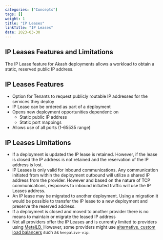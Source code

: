 ```yaml
---
categories: ["Concepts"]
tags: []
weight: 1
title: "IP Leases"
linkTitle: "IP Leases"
date: 2023-03-30
---
```


## IP Leases Features and Limitations

The IP Lease feature for Akash deployments allows a workload to obtain a static, reserved public IP address.

## IP Leases Features

* Option for Tenants to request publicly routable IP addresses for the services they deploy
* IP Lease can be ordered as part of a deployment
* Opens new deployment opportunities dependent: on&#x20;
    * Static public IP address
    * Static port mappings
* Allows use of all ports (1-65535 range)

## IP Leases Limitations

* If a deployment is updated the IP lease is retained.  However, if the lease is closed the IP address is not retained and the reservation of the IP address is lost.
* IP Leases is only valid for inbound communications.  Any communication initiated from within the deployment outbound will utilize a shared IP address from the provider.  However and based on the nature of TCP communications, responses to inbound initiated traffic will use the IP Leases address.
* An IP lease may be migrated to another deployment. Using a migration it would be possible to transfer the IP lease to a new deployment and preserve the reserved address.
* If a deployment is closed and moved to another provider there is no means to maintain or migrate the leased IP address
* Not all providers offer the IP Leases and is currently limited to providers using [MetalLB. ](https://metallb.universe.tf/installation/clouds/)However, some providers might use [alternative, custom load balancers](https://metallb.universe.tf/installation/clouds/#alternatives) such as `keepalive-vip`.
